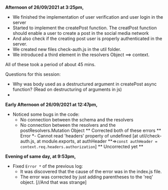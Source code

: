<b>Afternoon of 26/09/2021 at 3:25pm,</b>

- We finished the implementation of user verification and user login in the server
- Started to implement the createPost function. The creatPost function should enable a user to create a post in the social media network
- And also check if the creating post user is properly authenticated in the server.
- We created new files check-auth.js in the util folder.
- We introduced a third element in the resolvers Object ==> context.

All of these took a period of about 45 mins.

Questions for this session:
- Why was body used as a destructured argument in createPost async function? (Read on destructuring of arguments in js)
- 

<b>Early Afternoon of 26/09/2021 at 12:47pm, </b>

- Noticed some bugs in the code:
    - No connection between the schema and the resolvers
    - No connection between the resolvers and the postResolvers.Mutation Object
    ** Corrected both of these errors **
    Error *- Cannot read 'headers' property of undefined [at util/check-auth.js, at module.exports, at authHeader **=>```const authHeader = context.req.headers.authorization```]
    ** Uncorrected yet **

<b>Evening of same day, at 9:53pm, </b>
- Fixed ```Error *``` of the previous log:
    - It was discovered that the cause of the error was in the index.js file.
    - The error was corrected by just adding parentheses to the 'req' object. [//And that was strange]
